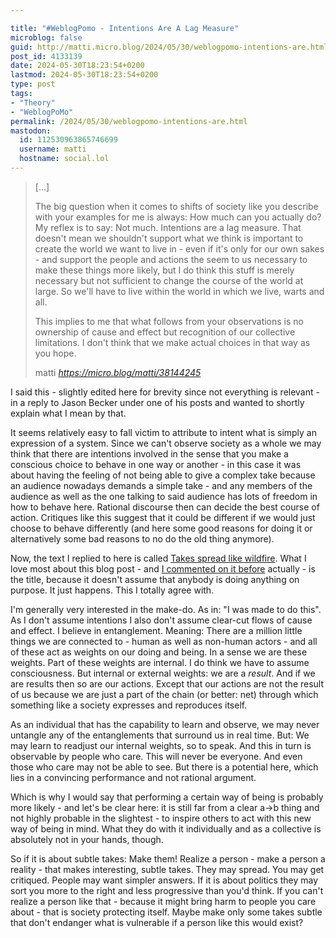 ```yaml
---

title: "#WeblogPomo - Intentions Are A Lag Measure"
microblog: false
guid: http://matti.micro.blog/2024/05/30/weblogpomo-intentions-are.html
post_id: 4133139
date: 2024-05-30T18:23:54+0200
lastmod: 2024-05-30T18:23:54+0200
type: post
tags:
- "Theory"
- "WeblogPoMo"
permalink: /2024/05/30/weblogpomo-intentions-are.html
mastodon:
  id: 112530963865746699
  username: matti
  hostname: social.lol
---
```

<blockquote class="quoteback" data-title="" data-author="matti" data-avatar="https://micro.blog/matti/avatar.jpg" cite="https://micro.blog/matti/38144245">

<p>[...]</p>

<p>The big question when it comes to shifts of society like you describe with your examples for me is always: How much can you actually do? My reflex is to say: Not much. Intentions are a lag measure. That doesn't mean we shouldn't support what we think is important to create the world we want to live in - even if it's only for our own sakes - and support the people and actions the seem to us necessary to make these things more likely, but I do think this stuff is merely necessary but not sufficient to change the course of the world at large. So we'll have to live within the world in which we live, warts and all.</p>

<p>This implies to me that what follows from your observations is no ownership of cause and effect but recognition of our collective limitations. I don't think that we make actual choices in that way as you hope.</p>
<footer>matti <cite><a href="https://micro.blog/matti/38144245" class="u-in-reply-to">https://micro.blog/matti/38144245</a></cite></footer></blockquote><script src="https://cdn.micro.blog/quoteback.js"></script>

I said this - slightly edited here for brevity since not everything is relevant - in a reply to Jason Becker under one of his posts and wanted to shortly explain what I mean by that.

It seems relatively easy to fall victim to attribute to intent what is simply an expression of a system. Since we can't observe society as a whole we may think that there are intentions involved in the sense that you make a conscious choice to behave in one way or another - in this case it was about having the feeling of not being able to give a complex take because an audience nowadays demands a simple take - and any members of the audience as well as the one talking to said audience has lots of freedom in how to behave here. Rational discourse then can decide the best course of action. Critiques like this suggest that it could be different if we would just choose to behave differently (and here some good reasons for doing it or alternatively some bad reasons to no do the old thing anymore).

Now, the text I replied to here is called [Takes spread like wildfire](https://json.blog/2024/05/21/takes-spread-like.html). What I love most about this blog post - and [I commented on it before](/2024/05/24/weblogpomo-thoughts-on.html) actually - is the title, because it doesn't assume that anybody is doing anything on purpose. It just happens. This I totally agree with.

I'm generally very interested in the make-do. As in: "I was made to do this". As I don't assume intentions I also don't assume clear-cut flows of cause and effect. I believe in entanglement. Meaning: There are a million little things we are connected to - human as well as non-human actors - and all of these act as weights on our doing and being. In a sense we are these weights. Part of these weights are internal. I do think we have to assume consciousness. But internal or external weights: we are a _result_. And if we are results then so are our actions. Except that our actions are not the result of us because we are just a part of the chain (or better: net) through which something like a society expresses and reproduces itself.

As an individual that has the capability to learn and observe, we may never untangle any of the entanglements that surround us in real time. But: We may learn to readjust our internal weights, so to speak. And this in turn is observable by people who care. This will never be everyone. And even those who care may not be able to see. But there is a potential here, which lies in a convincing performance and not rational argument.

Which is why I would say that performing a certain way of being is probably more likely - and let's be clear here: it is still far from a clear a->b thing and not highly probable in the slightest - to inspire others to act with this new way of being in mind. What they do with it individually and as a collective is absolutely not in your hands, though.

So if it is about subtle takes: Make them! Realize a person - make a person a reality - that makes interesting, subtle takes. They may spread. You may get critiqued. People may want simpler answers. If it is about politics they may sort you more to the right and less progressive than you'd think. If you can't realize a person like that - because it might bring harm to people you care about - that is society protecting itself. Maybe make only some takes subtle that don't endanger what is vulnerable if a person like this would exist?
